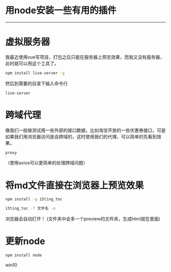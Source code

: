 #  用node安装一些有用的插件

---


# 虚拟服务器

我最近使用vue写项目，打包之后只能在服务器上预览效果，而我又没有服务器，此时就可以用这个工具了。

```bash
npm install live-server -g
```

然后到需要的目录下输入命令行

```bash
live-server
```


# 跨域代理

像我们一般做测试用一些外部的接口数据，比如淘宝开放的一些优惠券接口，可是如果我们用浏览器访问是会跨域的，这时使用我们的代理，可以简单的先看到效果。

```bash
proxy
```

（使用axios可以更简单的处理跨域问题）

# 将md文件直接在浏览器上预览效果

```bash
npm install -g i5ting_toc
```

```bash
i5ting_toc -f 文件名 -o
```

浏览器会自动打开！ (文件夹中会多一个preview的文件夹，生成html就在里面)

# 更新node

```bash
npm install node
```

win10
